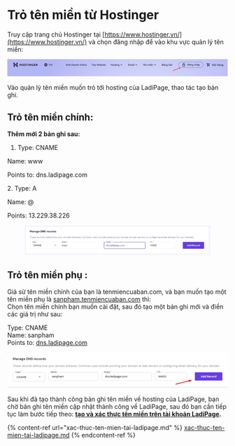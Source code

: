 # Trỏ tên miền từ Hostinger

Truy cập trang chủ Hostinger tại [https://www.hostinger.vn/](https://www.hostinger.vn/) và chọn đăng nhập để vào khu vực quản lý tên miền:

![](<../.gitbook/assets/image (263).png>)

Vào quản lý tên miền muốn trỏ tới hosting của LadiPage, thao tác tạo bản ghi.

## **Trỏ tên miền chính:**

**Thêm mới 2 bản ghi sau:**

1. Type: CNAME

&#x20;     Name: www

&#x20;     Points to: dns.ladipage.com

&#x20;   2\. Type: A

&#x20;       Name: @   &#x20;

&#x20;       Points: 13.229.38.226

&#x20;      &#x20;

<figure><img src="../.gitbook/assets/image (9) (1).png" alt=""><figcaption></figcaption></figure>

## **Trỏ tên miền phụ :**&#x20;

Giả sử tên miền chính của bạn là tenmiencuaban.com, và bạn muốn tạo một tên miền phụ là [sanpham.tenmiencuaban.com](http://sanphama.tenmiencuaban.com/) thì:\
Chọn tên miền chính bạn muốn cài đặt, sau đó tạo một bản ghi mới và điền các giá trị như sau:

Type: CNAME\
Name: sanpham\
Points to: [dns.ladipage.com](http://dns.ladipage.com/)

![](<../.gitbook/assets/image (913).png>)

Sau khi đã tạo thành công bản ghi tên miền về hosting của LadiPage, bạn chờ bản ghi tên miền cập nhật thành công về LadiPage, sau đó bạn cần tiếp tục làm bước tiếp theo: [**tạo và xác thực tên miền trên tài khoản LadiPage**](https://help.ladipage.vn/ten-mien/xac-thuc-ten-mien-tai-ladipage)**.**

{% content-ref url="xac-thuc-ten-mien-tai-ladipage.md" %}
[xac-thuc-ten-mien-tai-ladipage.md](xac-thuc-ten-mien-tai-ladipage.md)
{% endcontent-ref %}

